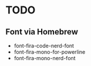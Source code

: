 # TODO

## Font via Homebrew

- font-fira-code-nerd-font
- font-fira-mono-for-powerline
- font-fira-mono-nerd-font
